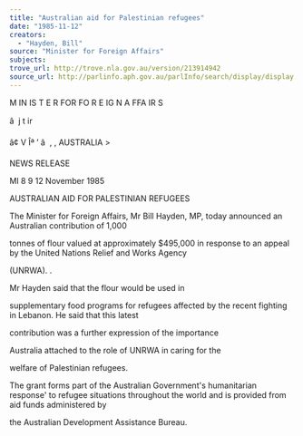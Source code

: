 ```yaml
---
title: "Australian aid for Palestinian refugees"
date: "1985-11-12"
creators:
  - "Hayden, Bill"
source: "Minister for Foreign Affairs"
subjects:
trove_url: http://trove.nla.gov.au/version/213914942
source_url: http://parlinfo.aph.gov.au/parlInfo/search/display/display.w3p;query=Id%3A%22media/pressrel/HPR09014626%22
---
```


 M IN IS T E R  FOR  FO R E IG N  A FFA IR S

 â  j t ir 

 â¢ V  Îª ’  â   , ,  AUSTRALIA >

 NEWS RELEASE

 Ml 8 9 12 November 1985

 AUSTRALIAN AID FOR PALESTINIAN REFUGEES

 The Minister for Foreign Affairs, Mr Bill Hayden,  MP, today announced an Australian contribution of 1,000 

 tonnes of flour valued at approximately $495,000 in response  to an appeal by the United Nations Relief and Works Agency 

 (UNRWA). .

 Mr Hayden said that the flour would be used in 

 supplementary food programs for refugees affected by the  recent fighting in Lebanon. He said that this latest

 contribution was a further expression of the importance 

 Australia attached to the role of UNRWA in caring for the 

 welfare of Palestinian refugees.

 The grant forms part of the Australian Government's  humanitarian response'  to refugee situations throughout  the world and is provided from aid funds administered by 

 the Australian Development Assistance Bureau.


